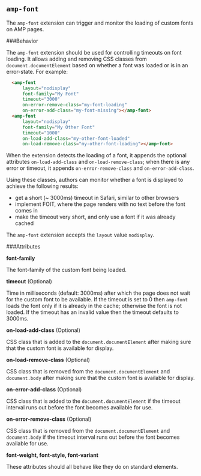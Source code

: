 <!---
Copyright 2015 The AMP HTML Authors. All Rights Reserved.

Licensed under the Apache License, Version 2.0 (the "License");
you may not use this file except in compliance with the License.
You may obtain a copy of the License at

      http://www.apache.org/licenses/LICENSE-2.0

Unless required by applicable law or agreed to in writing, software
distributed under the License is distributed on an "AS-IS" BASIS,
WITHOUT WARRANTIES OR CONDITIONS OF ANY KIND, either express or implied.
See the License for the specific language governing permissions and
limitations under the License.
-->

## <a name="`amp-font`"></a> `amp-font`

The `amp-font` extension can trigger and monitor the loading of custom fonts on AMP pages.


###Behavior

The `amp-font` extension should be used for controlling timeouts on font loading. It allows adding and removing CSS classes from `document.documentElement` based on whether a font was loaded or is in an error-state. For example:

```html
  <amp-font
      layout="nodisplay"
      font-family="My Font"
      timeout="3000"
      on-error-remove-class="my-font-loading"
      on-error-add-class="my-font-missing"></amp-font>
  <amp-font
      layout="nodisplay"
      font-family="My Other Font"
      timeout="1000"
      on-load-add-class="my-other-font-loaded"
      on-load-remove-class="my-other-font-loading"></amp-font>
```

When the extension detects the loading of a font, it appends the optional attributes `on-load-add-class` and `on-load-remove-class`; when there is any error or timeout, it appends `on-error-remove-class` and `on-error-add-class`.

Using these classes, authors can monitor whether a font is displayed to achieve the following results:

- get a short (~ 3000ms) timeout in Safari, similar to other browsers
- implement FOIT, where the page renders with no text before the font comes in
- make the timeout very short, and only use a font if it was already cached

The `amp-font` extension accepts the `layout` value `nodisplay`.

###Attributes

**font-family**

The font-family of the custom font being loaded.

**timeout** (Optional)

Time in milliseconds (default: 3000ms) after which the page does not wait for the custom font to be available. If the timeout is set to 0 then `amp-font` loads the font only if it is already in the cache; otherwise the font is not loaded. If the timeout has an invalid value then the timeout defaults to 3000ms.

**on-load-add-class** (Optional)

CSS class that is added to the `document.documentElement`  after making sure that the custom font is available for display.

**on-load-remove-class** (Optional)

CSS class that is removed from the `document.documentElement` and `document.body` after making sure that the custom font is available for display.

**on-error-add-class** (Optional)

CSS class that is added to the `document.documentElement` if the timeout interval runs out before the font becomes available for use.

**on-error-remove-class** (Optional)

CSS class that is removed from the `document.documentElement` and `document.body` if the timeout interval runs out before the font becomes available for use.

**font-weight, font-style, font-variant**

These attributes should all behave like they do on standard elements.
